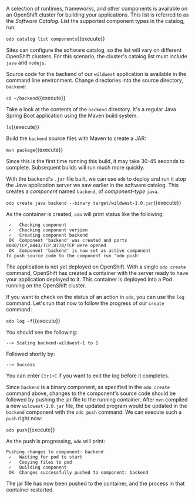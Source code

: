 A selection of runtimes, frameworks, and other components is available on an OpenShift cluster for building your applications. This list is referred to as the *Software Catalog*. List the supported component types in the catalog, run:

`odo catalog list components`{{execute}}

Sites can configure the software catalog, so the list will vary on different OpenShift clusters. For this scenario, the cluster's catalog list must include `java` and `nodejs`.

Source code for the backend of our `wildwest` application is available in the command line environment. Change directories into the source directory, `backend`:

`cd ~/backend`{{execute}}

Take a look at the contents of the `backend` directory. It's a regular Java Spring Boot application using the Maven build system.

`ls`{{execute}}

Build the `backend` source files with Maven to create a JAR:

`mvn package`{{execute}}

Since this is the first time running this build, it may take 30-45 seconds to complete. Subsequent builds will run much more quickly.

With the backend's `.jar` file built, we can use `odo` to deploy and run it atop the Java application server we saw earlier in the software catalog. This creates a *component* named `backend`, of *component-type* `java`.

`odo create java backend --binary target/wildwest-1.0.jar`{{execute}}

As the container is created, `odo` will print status like the following:

```
 ✓   Checking component
 ✓   Checking component version
 ✓   Creating component backend
 OK  Component 'backend' was created and ports 8080/TCP,8443/TCP,8778/TCP were opened
 OK  Component 'backend' is now set as active component
To push source code to the component run 'odo push'
```

The application is not yet deployed on OpenShift. With a single `odo create` command, OpenShift has created a container with the server ready to have your application deployed to it. This container is deployed into a Pod running on the OpenShift cluster.

If you want to check on the status of an action in `odo`, you can use the `log` command. Let's run that now to follow the progress of our `create` command:

``odo log -f``{{execute}}

You should see the following:

```
--> Scaling backend-wildwest-1 to 1
```

Followed shortly by:
```
--> Success
```

You can enter `Ctrl+C` if you want to exit the log before it completes.

Since `backend` is a binary component, as specified in the `odo create` command above, changes to the component's source code should be followed by pushing the jar file to the running container. After `mvn` compiled a new `wildwest-1.0.jar` file, the updated program would be updated in the `backend` component with the `odo push` command. We can execute such a `push` right now:

``odo push``{{execute}}

As the push is progressing, `odo` will print:

```
Pushing changes to component: backend
 ✓   Waiting for pod to start
 ✓   Copying files to pod
 ✓   Building component
 OK  Changes successfully pushed to component: backend
```

The jar file has now been pushed to the container, and the process in that container restarted.
